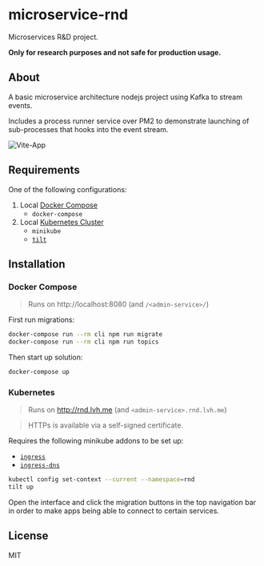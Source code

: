 # microservice-rnd

Microservices R&D project.

**Only for research purposes and not safe for production usage.**

## About

A basic microservice architecture nodejs project using Kafka to stream events.

Includes a process runner service over PM2 to demonstrate launching of sub-processes that hooks into the event stream.

![Vite-App](https://user-images.githubusercontent.com/161548/163657043-a2f3b766-77a6-44fc-8b62-078c6fa8390c.png)

## Requirements

One of the following configurations:

1. Local [Docker Compose](#docker-compose)
    * `docker-compose`
2. Local [Kubernetes Cluster](#kubernetes)
    * `minikube`
    * [`tilt`](https://tilt.dev/)

## Installation

### Docker Compose

> Runs on http://localhost:8080 (and `/<admin-service>/`)

First run migrations:

```bash
docker-compose run --rm cli npm run migrate
docker-compose run --rm cli npm run topics
```

Then start up solution:

```bash
docker-compose up
```

### Kubernetes

> Runs on http://rnd.lvh.me (and `<admin-service>.rnd.lvh.me`)

> HTTPs is available via a self-signed certificate.

Requires the following minikube addons to be set up:

* [`ingress`](https://minikube.sigs.k8s.io/docs/handbook/addons/ingress/)
* [`ingress-dns`](https://minikube.sigs.k8s.io/docs/handbook/addons/ingress-dns/)

```bash
kubectl config set-context --current --namespace=rnd
tilt up
```

Open the interface and click the migration buttons in the top navigation bar
in order to make apps being able to connect to certain services.

## License

MIT
